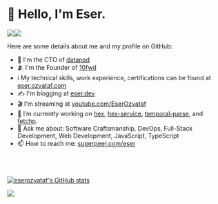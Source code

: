 <h1>👋 Hello, I'm Eser.</h1>

<a href="https://www.twitter.com/eserozvataf" target="_blank" rel="noreferrer"><img
src="https://img.shields.io/twitter/follow/eserozvataf?logo=twitter&style=for-the-badge&color=0891b2&labelColor=1c1917"
/></a><a href="https://www.github.com/eserozvataf" target="_blank" rel="noreferrer"><img
src="https://img.shields.io/github/followers/eserozvataf?logo=github&style=for-the-badge&color=0891b2&labelColor=1c1917" /></a>


Here are some details about me and my profile on GitHub:

- 💼 I'm the CTO of [datapad](https://www.datapad.io/)
- 🫂 I'm the Founder of [10fwd](https://10forward.io/)
- ℹ️ My technical skills, work experience, certifications can be found at [eser.ozvataf.com](https://eser.ozvataf.com)
- ✍️ I'm blogging at [eser.dev](https://eser.dev)
- 🎬 I'm streaming at [youtube.com/EserOzvataf](https://youtube.com/EserOzvataf)
- 🔭 I’m currently working on [hex](https://github.com/eserozvataf/hex), [hex-service](https://github.com/eserozvataf/hex-service), [temporal-parse](https://github.com/eserozvataf/temporal-parse), and [fetchp](https://github.com/eserozvataf/fetchp).
- 💬 Ask me about: Software Craftsmanship, DevOps, Full-Stack Development, Web Development, JavaScript, TypeScript
- 📫 How to reach me: [superpeer.com/eser](https://superpeer.com/eser)

<br />
<br />
<p>
  <a href="http://www.github.com/eserozvataf"><img src="https://github-readme-stats-hv7sz1odv-onurravli.vercel.app/api?username=eserozvataf&show_icons=true&hide=&count_private=true&title_color=0891b2&text_color=ffffff&icon_color=0891b2&bg_color=1c1917&hide_border=true&show_icons=true" alt="eserozvataf's GitHub stats" /></a>

  <a href="http://www.github.com/eserozvataf"><img src="https://github-readme-streak-stats.herokuapp.com/?user=eserozvataf&stroke=ffffff&background=1c1917&ring=0891b2&fire=0891b2&currStreakNum=ffffff&currStreakLabel=0891b2&sideNums=ffffff&sideLabels=ffffff&dates=ffffff&hide_border=true" /></a>

  <!--<a href="http://www.github.com/eserozvataf"><img src="https://activity-graph.herokuapp.com/graph?username=eserozvataf&bg_color=1c1917&color=ffffff&line=0891b2&point=ffffff&area_color=1c1917&area=true&hide_border=true&custom_title=GitHub%20Commits%20Graph" alt="GitHub Commits Graph" /></a>-->
</p>

